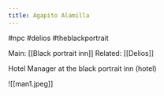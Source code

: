 ---title: Agapito Alamilla---
#npc #delios #theblackportrait

Main: [[Black portrait inn]]
Related: [[Delios]]

Hotel Manager at the black portrait inn (hotel)

![[man1.jpeg]]
